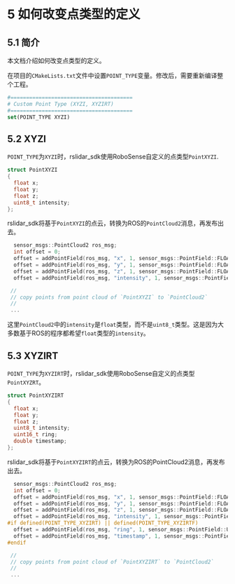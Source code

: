 # 5 如何改变点类型的定义



## 5.1 简介

本文档介绍如何改变点类型的定义。

在项目的```CMakeLists.txt```文件中设置`POINT_TYPE`变量。修改后，需要重新编译整个工程。

```cmake
#=======================================
# Custom Point Type (XYZI, XYZIRT)
#=======================================
set(POINT_TYPE XYZI)
```



## 5.2 XYZI

`POINT_TYPE`为`XYZI`时，rslidar_sdk使用RoboSense自定义的点类型```PointXYZI```. 

```c++
struct PointXYZI
{
  float x;
  float y;
  float z;
  uint8_t intensity;
};
```

rslidar_sdk将基于`PointXYZI`的点云，转换为ROS的`PointCloud2`消息，再发布出去。

```c++
  sensor_msgs::PointCloud2 ros_msg;
  int offset = 0;
  offset = addPointField(ros_msg, "x", 1, sensor_msgs::PointField::FLOAT32, offset);
  offset = addPointField(ros_msg, "y", 1, sensor_msgs::PointField::FLOAT32, offset);
  offset = addPointField(ros_msg, "z", 1, sensor_msgs::PointField::FLOAT32, offset);
  offset = addPointField(ros_msg, "intensity", 1, sensor_msgs::PointField::FLOAT32, offset);

 // 
 // copy points from point cloud of `PointXYZI` to `PointCloud2`
 //
 ...
```

这里`PointCloud2`中的`intensity`是`float`类型，而不是`uint8_t`类型。这是因为大多数基于ROS的程序都希望`float`类型的`intensity`。



## 5.3 XYZIRT

`POINT_TYPE`为`XYZIRT`时，rslidar_sdk使用RoboSense自定义的点类型```PointXYZRT```。

```c++
struct PointXYZIRT
{
  float x;
  float y;
  float z;
  uint8_t intensity;
  uint16_t ring;
  double timestamp;
};
```

rslidar_sdk将基于`PointXYZIRT`的点云，转换为ROS的PointCloud2消息，再发布出去。

```c++
  sensor_msgs::PointCloud2 ros_msg;
  int offset = 0;
  offset = addPointField(ros_msg, "x", 1, sensor_msgs::PointField::FLOAT32, offset);
  offset = addPointField(ros_msg, "y", 1, sensor_msgs::PointField::FLOAT32, offset);
  offset = addPointField(ros_msg, "z", 1, sensor_msgs::PointField::FLOAT32, offset);
  offset = addPointField(ros_msg, "intensity", 1, sensor_msgs::PointField::FLOAT32, offset);
#if defined(POINT_TYPE_XYZIRT) || defined(POINT_TYPE_XYZIRTF)
  offset = addPointField(ros_msg, "ring", 1, sensor_msgs::PointField::UINT16, offset);
  offset = addPointField(ros_msg, "timestamp", 1, sensor_msgs::PointField::FLOAT64, offset);
#endif

 // 
 // copy points from point cloud of `PointXYZIRT` to `PointCloud2`
 //
 ...
```

